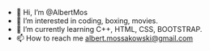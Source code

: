 - 👋 Hi, I’m @AlbertMos
- 👀 I’m interested in coding, boxing, movies.
- 🌱 I’m currently learning C++, HTML, CSS, BOOTSTRAP.
- 📫 How to reach me albert.mossakowski@gmail.com

<!---
AlbertMos/AlbertMos is a ✨ special ✨ repository because its `README.md` (this file) appears on your GitHub profile.
You can click the Preview link to take a look at your changes.
--->
